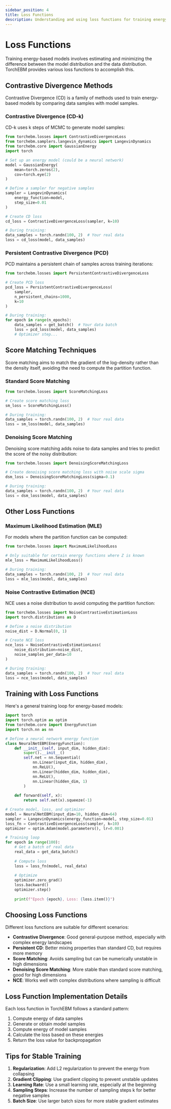 ```yaml
---
sidebar_position: 4
title: Loss Functions
description: Understanding and using loss functions for training energy-based models
---
```


# Loss Functions

Training energy-based models involves estimating and minimizing the difference between the model distribution and the data distribution. TorchEBM provides various loss functions to accomplish this.

## Contrastive Divergence Methods

Contrastive Divergence (CD) is a family of methods used to train energy-based models by comparing data samples with model samples.

### Contrastive Divergence (CD-k)

CD-k uses k steps of MCMC to generate model samples:

```python
from torchebm.losses import ContrastiveDivergenceLoss
from torchebm.samplers.langevin_dynamics import LangevinDynamics
from torchebm.core import GaussianEnergy
import torch

# Set up an energy model (could be a neural network)
model = GaussianEnergy(
    mean=torch.zeros(2),
    cov=torch.eye(2)
)

# Define a sampler for negative samples
sampler = LangevinDynamics(
    energy_function=model,
    step_size=0.01
)

# Create CD loss
cd_loss = ContrastiveDivergenceLoss(sampler, k=10)

# During training:
data_samples = torch.randn(100, 2)  # Your real data
loss = cd_loss(model, data_samples)
```

### Persistent Contrastive Divergence (PCD)

PCD maintains a persistent chain of samples across training iterations:

```python
from torchebm.losses import PersistentContrastiveDivergenceLoss

# Create PCD loss
pcd_loss = PersistentContrastiveDivergenceLoss(
    sampler,
    n_persistent_chains=1000,
    k=10
)

# During training:
for epoch in range(n_epochs):
    data_samples = get_batch()  # Your data batch
    loss = pcd_loss(model, data_samples)
    # Optimizer step...
```

## Score Matching Techniques

Score matching aims to match the gradient of the log-density rather than the density itself, avoiding the need to compute the partition function.

### Standard Score Matching

```python
from torchebm.losses import ScoreMatchingLoss

# Create score matching loss
sm_loss = ScoreMatchingLoss()

# During training:
data_samples = torch.randn(100, 2)  # Your real data
loss = sm_loss(model, data_samples)
```

### Denoising Score Matching

Denoising score matching adds noise to data samples and tries to predict the score of the noisy distribution:

```python
from torchebm.losses import DenoisingScoreMatchingLoss

# Create denoising score matching loss with noise scale sigma
dsm_loss = DenoisingScoreMatchingLoss(sigma=0.1)

# During training:
data_samples = torch.randn(100, 2)  # Your real data
loss = dsm_loss(model, data_samples)
```

## Other Loss Functions

### Maximum Likelihood Estimation (MLE)

For models where the partition function can be computed:

```python
from torchebm.losses import MaximumLikelihoodLoss

# Only suitable for certain energy functions where Z is known
mle_loss = MaximumLikelihoodLoss()

# During training:
data_samples = torch.randn(100, 2)  # Your real data
loss = mle_loss(model, data_samples)
```

### Noise Contrastive Estimation (NCE)

NCE uses a noise distribution to avoid computing the partition function:

```python
from torchebm.losses import NoiseContrastiveEstimationLoss
import torch.distributions as D

# Define a noise distribution
noise_dist = D.Normal(0, 1)

# Create NCE loss
nce_loss = NoiseContrastiveEstimationLoss(
    noise_distribution=noise_dist,
    noise_samples_per_data=10
)

# During training:
data_samples = torch.randn(100, 2)  # Your real data
loss = nce_loss(model, data_samples)
```

## Training with Loss Functions

Here's a general training loop for energy-based models:

```python
import torch
import torch.optim as optim
from torchebm.core import EnergyFunction
import torch.nn as nn

# Define a neural network energy function
class NeuralNetEBM(EnergyFunction):
    def __init__(self, input_dim, hidden_dim):
        super().__init__()
        self.net = nn.Sequential(
            nn.Linear(input_dim, hidden_dim),
            nn.ReLU(),
            nn.Linear(hidden_dim, hidden_dim),
            nn.ReLU(),
            nn.Linear(hidden_dim, 1)
        )
    
    def forward(self, x):
        return self.net(x).squeeze(-1)

# Create model, loss, and optimizer
model = NeuralNetEBM(input_dim=10, hidden_dim=64)
sampler = LangevinDynamics(energy_function=model, step_size=0.01)
loss_fn = ContrastiveDivergenceLoss(sampler, k=10)
optimizer = optim.Adam(model.parameters(), lr=0.001)

# Training loop
for epoch in range(100):
    # Get a batch of real data
    real_data = get_data_batch()
    
    # Compute loss
    loss = loss_fn(model, real_data)
    
    # Optimize
    optimizer.zero_grad()
    loss.backward()
    optimizer.step()
    
    print(f"Epoch {epoch}, Loss: {loss.item()}")
```

## Choosing Loss Functions

Different loss functions are suitable for different scenarios:

- **Contrastive Divergence**: Good general-purpose method, especially with complex energy landscapes
- **Persistent CD**: Better mixing properties than standard CD, but requires more memory
- **Score Matching**: Avoids sampling but can be numerically unstable in high dimensions
- **Denoising Score Matching**: More stable than standard score matching, good for high dimensions
- **NCE**: Works well with complex distributions where sampling is difficult

## Loss Function Implementation Details

Each loss function in TorchEBM follows a standard pattern:

1. Compute energy of data samples
2. Generate or obtain model samples
3. Compute energy of model samples
4. Calculate the loss based on these energies
5. Return the loss value for backpropagation

## Tips for Stable Training

1. **Regularization**: Add L2 regularization to prevent the energy from collapsing
2. **Gradient Clipping**: Use gradient clipping to prevent unstable updates
3. **Learning Rate**: Use a small learning rate, especially at the beginning
4. **Sampling Steps**: Increase the number of sampling steps k for better negative samples
5. **Batch Size**: Use larger batch sizes for more stable gradient estimates 